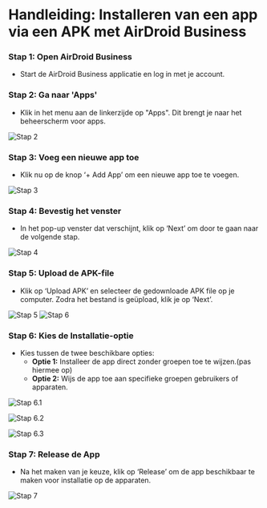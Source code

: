 # Handleiding: Installeren van een app via een APK met AirDroid Business

### Stap 1: Open AirDroid Business
- Start de AirDroid Business applicatie en log in met je account.

### Stap 2: Ga naar 'Apps'
- Klik in het menu aan de linkerzijde op "Apps". Dit brengt je naar het beheerscherm voor apps.

![Stap 2](https://github.com/user-attachments/assets/6bc30fea-7484-4e6a-b27d-df4139933b9f)

### Stap 3: Voeg een nieuwe app toe
- Klik nu op de knop ‘+ Add App’ om een nieuwe app toe te voegen.

![Stap 3](https://github.com/user-attachments/assets/cae27321-c67a-4e8b-8632-7c914de12207)

### Stap 4: Bevestig het venster
- In het pop-up venster dat verschijnt, klik op ‘Next’ om door te gaan naar de volgende stap.

![Stap 4](https://github.com/user-attachments/assets/b26817b6-c627-4ba0-a0aa-e8886e9ffc38)

### Stap 5: Upload de APK-file
- Klik op ‘Upload APK’ en selecteer de gedownloade APK file op je computer. Zodra het bestand is geüpload, klik je op ‘Next’.

![Stap 5](https://github.com/user-attachments/assets/8dc0afa5-0d72-4208-b592-46271b921d23)
![Stap 6](https://github.com/user-attachments/assets/e191679e-c48c-49ab-9269-c0426e4f1bd6)

### Stap 6: Kies de Installatie-optie
- Kies tussen de twee beschikbare opties:
  - **Optie 1:** Installeer de app direct zonder groepen toe te wijzen.(pas hiermee op)
  - **Optie 2:** Wijs de app toe aan specifieke groepen gebruikers of apparaten.

![Stap 6.1](https://github.com/user-attachments/assets/e014038d-cc3e-44e2-8dca-2287a8bdb8cf)

![Stap 6.2](https://github.com/user-attachments/assets/7a4eabbf-7d01-48e9-97ba-30b6a6d5ec04)

![Stap 6.3](https://github.com/user-attachments/assets/048d5c0b-dde6-4248-b2a4-ffe110745708)

### Stap 7: Release de App
- Na het maken van je keuze, klik op ‘Release’ om de app beschikbaar te maken voor installatie op de apparaten.

![Stap 7](https://github.com/user-attachments/assets/42837da7-008c-44c0-9446-3560f1405c39)
